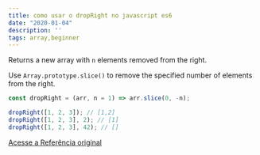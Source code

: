```yaml
---
title: como usar o dropRight no javascript es6
date: "2020-01-04"
description: ''
tags: array,beginner
---
```


Returns a new array with `n` elements removed from the right.

Use `Array.prototype.slice()` to remove the specified number of elements from the right.

```js
const dropRight = (arr, n = 1) => arr.slice(0, -n);
```

```js
dropRight([1, 2, 3]); // [1,2]
dropRight([1, 2, 3], 2); // [1]
dropRight([1, 2, 3], 42); // []
```


[Acesse a Referência original](http://github.com/30-seconds/)
